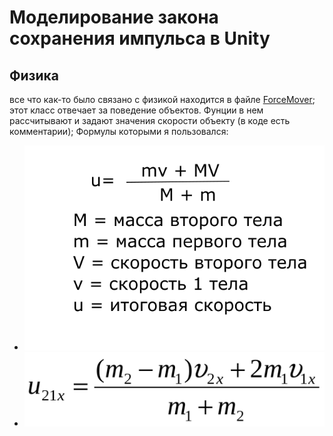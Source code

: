 # Моделирование закона сохранения импульса в Unity

## Физика
все что как-то было связано с физикой находится в файле [ForceMover](https://github.com/AlexeyGorbunov72/modelingLabPhys/blob/master/Assets/scripts/ForceMover.cs);
этот класс отвечает за поведение объектов. Фунции в нем рассчитывают и задают значения скороcти объекту (в коде есть комментарии);
Формулы которыми я пользовался:
- ![alt text](./resil.png "Для неупругого")​
- ![alt text](./упругоеСтолкновение.gif "Для упрогого")​

